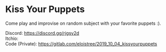 # Kiss Your Puppets
Come play and improvise on random subject with your favorite puppets :).  

Discord: https://discord.gg/rjgsy2d  
Itchio:   
Code (Private): https://gitlab.com/eloistree/2019_10_04_kissyourpuppets  
